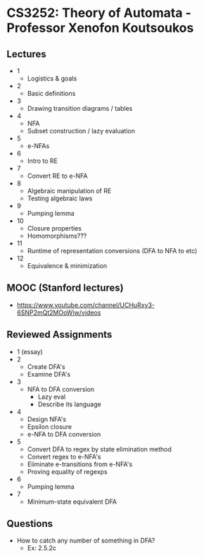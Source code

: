 # CS3252: Theory of Automata - Professor Xenofon Koutsoukos

## Lectures
- 1
    - Logistics & goals
- 2
    - Basic definitions
- 3
    - Drawing transition diagrams / tables
- 4
    - NFA
    - Subset construction / lazy evaluation
- 5
    - e-NFAs
- 6 
    - Intro to RE
- 7 
    - Convert RE to e-NFA 
- 8
    - Algebraic manipulation of RE
    - Testing algebraic laws
- 9
    - Pumping lemma
- 10
    - Closure properties
    - Homomorphisms???
- 11
    - Runtime of representation conversions (DFA to NFA to etc)
- 12
    - Equivalence & minimization


## MOOC (Stanford lectures)
- https://www.youtube.com/channel/UCHuRxy3-6SNP2mQt2MOoWiw/videos

## Reviewed Assignments
- 1 (essay)
- 2
    - Create DFA's
    - Examine DFA's
- 3 
    - NFA to DFA conversion
        - Lazy eval
        - Describe its language
- 4
    - Design NFA's
    - Epsilon closure
    - e-NFA to DFA conversion
- 5 
    - Convert DFA to regex by state elimination method
    - Convert regex to e-NFA's
    - Eliminate e-transitions from e-NFA's
    - Proving equality of regexps
- 6
    - Pumping lemma
- 7
    - Minimum-state equivalent DFA

## Questions
- How to catch any number of something in DFA?
    - Ex: 2.5.2c